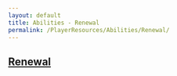 ```yaml
---
layout: default
title: Abilities - Renewal
permalink: /PlayerResources/Abilities/Renewal/
---
```

## [Renewal](#Renewal)

